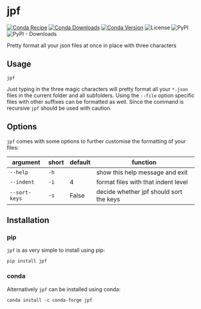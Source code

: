 # jpf

[![Conda Recipe](https://img.shields.io/badge/recipe-jpf-green.svg)](https://anaconda.org/conda-forge/jpf)
[![Conda Downloads](https://img.shields.io/conda/dn/conda-forge/jpf.svg)](https://anaconda.org/conda-forge/jpf)
[![Conda Version](https://img.shields.io/conda/vn/conda-forge/jpf.svg)](https://anaconda.org/conda-forge/jpf)
![License](https://img.shields.io/github/license/fxwiegand/jpf)
![PyPI](https://img.shields.io/pypi/v/jpf)
![PyPI - Downloads](https://img.shields.io/pypi/dm/jpf)


Pretty format all your json files at once in place with three characters

## Usage

```jpf```

Just typing in the three magic characters will pretty format all your `*.json` files in the current folder and all subfolders. Using the `--file` option specific files with other suffixes can be formatted as well. 
Since the command is recursive `jpf` should be used with caution.

## Options

`jpf` comes with some options to further customise the formatting of your files:

| argument      | short | default | function                                |
|---------------|-------|---------|-----------------------------------------|
| `--help`      | `-h`  |         | show this help message and exit         |
| `--indent`    | `-i`  | 4       | format files with that indent level     |
| `--sort-keys` | `-s`  | False   | decide whether jpf should sort the keys |

## Installation

### pip

`jpf` is as very simple to install using pip:

```pip install jpf```

### conda

Alternatively `jpf` can be installed using conda:

```conda install -c conda-forge jpf```
